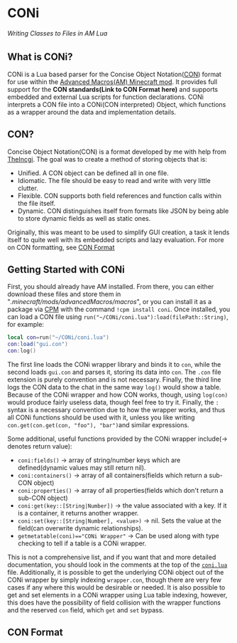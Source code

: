 # CONi
###### *Writing Classes to Files in AM Lua*


## What is CONi?
  CONi is a Lua based parser for the Concise Object Notation([CON](#con)) format for use within the [Advanced Macros(AM) Minecraft mod](https://www.curseforge.com/minecraft/mc-mods/advanced-macros). It provides full support for the **CON standards(Link to CON Format here)** and supports embedded and external Lua scripts for function declarations. CONi interprets a CON file into a CONi(CON interpreted) Object, which functions as a wrapper around the data and implementation details. 
 
## CON?
  Concise Object Notation(CON) is a format developed by me with help from [TheIncgi](https://github.com/TheIncgi). The goal was to create a method of storing objects that is:
  
- Unified. A CON object can be defined all in one file.
- Idiomatic. The file should be easy to read and write with very little clutter.
- Flexible. CON supports both field references and function calls within the file itself.
- Dynamic. CON distinguishes itself from formats like JSON by being able to store dynamic fields as well as static ones.
  
Originally, this was meant to be used to simplify GUI creation, a task it lends itself to quite well with its embedded scripts and lazy evaluation. For more on CON formatting, see [CON Format](#con-format)

## Getting Started with CONi
  First, you should already have AM installed. From there, you can either download these files and store them in "*.minecraft/mods/advancedMacros/macros*", or you can install it as a package via [CPM](../CobwebPackageManager/) with the command `!cpm install coni`. Once installed, you can load a CON file using `run("~/CONi/coni.lua"):load(filePath::String)`, for example:
  ```lua
  local con=run("~/CONi/coni.lua")
  con:load("gui.con")
  con:log()
  ```
  The first line loads the CONi wrapper library and binds it to `con`, while the second loads `gui.con` and parses it, storing its data into `con`. The `.con` file extension is purely convention and is not necessary. Finally, the third line logs the CON data to the chat in the same way `log()` would show a table. Because of the CONi wrapper and how CON works, though, using `log(con)` would produce fairly useless data, though feel free to try it. Finally, the `:` syntax is a necessary convention due to how the wrapper works, and thus all CONi functions should be used with it, unless you like writing `con.get(con.get(con, "foo"), "bar")`and similar expressions.
  
  Some additional, useful functions provided by the CONi wrapper include(-> denotes return value):
  
- `coni:fields()` -> array of string/number keys which are defined(dynamic values may still return nil).
- `coni:containers()` -> array of all containers(fields which return a sub-CON object)
- `coni:properties()` -> array of all properties(fields which don't return a sub-CON object)
- `coni:get(key::[String|Number])` -> the value associated with a key. If it is a container, it returns another wrapper.
- `coni:set(key::[String|Number], <value>)` -> nil. Sets the value at the field(can overwrite dynamic relationships).
- `getmetatable(coni)=="CONi Wrapper"` -> Can be used along with type checking to tell if a table is a CONi wrapper.

This is not a comprehensive list, and if you want that and more detailed documentation, you should look in the comments at the top of the [`coni.lua`](coni.lua) file. Additionally, it is possible to get the underlying CONi object out of the CONi wrapper by simply indexing `wrapper.con`, though there are very few cases if any where this would be desirable or needed. It is also possible to get and set elements in a CONi wrapper using Lua table indexing, however, this does have the possibility of field collision with the wrapper functions and the reserved `con` field, which `get` and `set` bypass.

## CON Format

